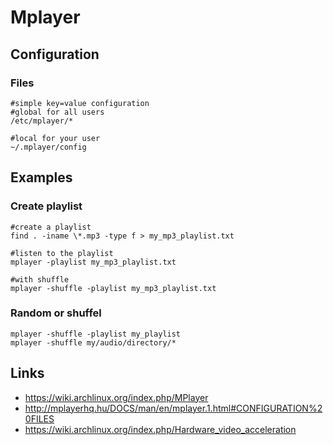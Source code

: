 # Mplayer

## Configuration

### Files

```
#simple key=value configuration
#global for all users
/etc/mplayer/*

#local for your user
~/.mplayer/config
```

## Examples

### Create playlist

```
#create a playlist
find . -iname \*.mp3 -type f > my_mp3_playlist.txt

#listen to the playlist
mplayer -playlist my_mp3_playlist.txt

#with shuffle
mplayer -shuffle -playlist my_mp3_playlist.txt

```

### Random or shuffel

```
mplayer -shuffle -playlist my_playlist
mplayer -shuffle my/audio/directory/*
```

## Links

* https://wiki.archlinux.org/index.php/MPlayer
* http://mplayerhq.hu/DOCS/man/en/mplayer.1.html#CONFIGURATION%20FILES
* https://wiki.archlinux.org/index.php/Hardware_video_acceleration

